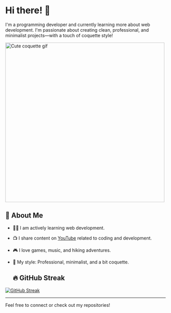 # Hi there! 👋

I'm a programming developer and currently learning more about web development. I'm passionate about creating clean, professional, and minimalist projects—with a touch of coquette style!

<img src="https://media1.giphy.com/media/v1.Y2lkPTc5MGI3NjExMGFpenN2N29lZGMyazNjNXJrY3M1ZXNnbGRhbGYwcHI4MmQ4bHFzcCZlcD12MV9pbnRlcm5hbF9naWZfYnlfaWQmY3Q9Zw/skVe8kyj61sqS0RlSZ/giphy.gif" width="500" alt="Cute coquette gif"/>

## 🌱 About Me
- 👩‍💻 I am actively learning web development.
- 📺 I share content on [YouTube](https://www.youtube.com/channel/UCQfiiZpEJFCluq0IYlc0x2A) related to coding and development.
- 🎮 I love games, music, and hiking adventures.
- 💼 My style: Professional, minimalist, and a bit coquette.

  ## 🔥 GitHub Streak

[![GitHub Streak](https://streak-stats.demolab.com?user=GizelNadira&theme=default)](https://git.io/streak-stats)



---

Feel free to connect or check out my repositories!
